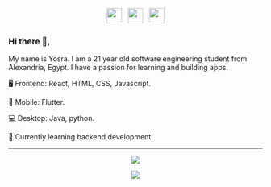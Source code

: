 <p align='center'>
<a href="https://twitter.com/yosrational"><img height="30" src="https://github.com/WaylonWalker/WaylonWalker/blob/main/icon/twitter.png?raw=true"></a>&nbsp;&nbsp;
<a href="https://instagram.com/yosrational"><img height="30" src="https://github.com/WaylonWalker/WaylonWalker/blob/main/icon/instagram.jpg?raw=true"></a>&nbsp;&nbsp;
<a href="https://www.linkedin.com/in/yosrational/"><img height="30" src="https://github.com/WaylonWalker/WaylonWalker/blob/main/icon/linkedin.png?raw=true"></a>
</p>

### Hi there 👋,

My name is Yosra. I am a 21 year old software engineering student from Alexandria, Egypt. I have a passion for learning and building apps.

🖥️ Frontend: React, HTML, CSS, Javascript.

📱 Mobile: Flutter.

💻 Desktop: Java, python.

📝 Currently learning backend development!

<hr>
<p align="center">
  <img src="https://github-readme-stats.vercel.app/api?username=yosraemad&show_icons=true&theme=radical">
</p>
<p align="center">
  <img src="https://github-readme-stats.vercel.app/api/top-langs/?username=yosraemad&show_icons=true&title_color=ffffff&icon_color=2A75CF&text_color=daf7dc&bg_color=191919">
</p>

<!--
**yosraemad/yosraemad** is a ✨ _special_ ✨ repository because its `README.md` (this file) appears on your GitHub profile.

Here are some ideas to get you started:

- 🔭 I’m currently working on ...
- 🌱 I’m currently learning ...
- 👯 I’m looking to collaborate on ...
- 🤔 I’m looking for help with ...
- 💬 Ask me about ...
- 📫 How to reach me: ...
- 😄 Pronouns: ...
- ⚡ Fun fact: ...
-->
